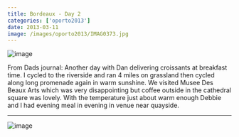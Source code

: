 ```yaml
---
title: Bordeaux - Day 2
categories: ['oporto2013']
date: 2013-03-11
image: /images/oporto2013/IMAG0373.jpg
---
```

![image](/images/oporto2013/IMAG0373.jpg)

From Dads journal: Another day with Dan delivering croissants at breakfast time. I cycled to the riverside and ran 4 miles on grassland then cycled along long promenade again in warm sunshine. We visited Musee Des Beaux Arts which was very disappointing but coffee outside in the cathedral square was lovely. With the temperature just about warm enough Debbie and I had evening meal in evening in venue near quayside.

---

![image](/images/oporto2013/IMAG0374.jpg)